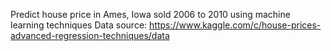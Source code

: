 Predict house price in Ames, Iowa sold 2006 to 2010 using machine learning techniques
Data source: https://www.kaggle.com/c/house-prices-advanced-regression-techniques/data

